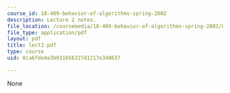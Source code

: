 ```yaml
---
course_id: 18-409-behavior-of-algorithms-spring-2002
description: Lecture 2 notes.
file_location: /coursemedia/18-409-behavior-of-algorithms-spring-2002/8ca6fde4a3b911656327d1217e340637_lect2.pdf
file_type: application/pdf
layout: pdf
title: lect2.pdf
type: course
uid: 8ca6fde4a3b911656327d1217e340637

---
```

None